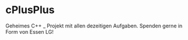 # cPlusPlus
Geheimes C++ _ Projekt mit allen dezeitigen Aufgaben.
Spenden gerne in Form von Essen LG!
